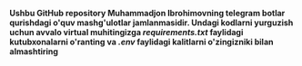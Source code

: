 **Ushbu GitHub repository Muhammadjon Ibrohimovning telegram botlar qurishdagi o'quv mashg'ulotlar jamlanmasidir. Undagi kodlarni yurguzish uchun avvalo virtual muhitingizga *requirements.txt* faylidagi kutubxonalarni o'ranting va *.env* faylidagi kalitlarni o'zingizniki bilan almashtiring**